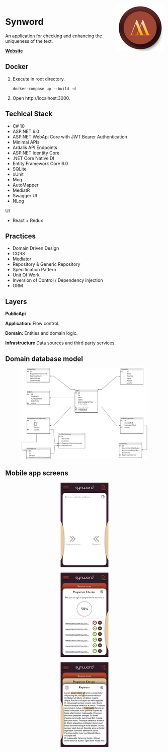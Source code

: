 <img src="icon.png" align="right" />

# Synword

An application for checking and enhancing the uniqueness of the text.

**[Website](https://synword.com)**

## Docker
1. Execute in root directory.

    ```
    docker-compose up --build -d 
    ```
2. Open http://localhost:3000.

## Techical Stack

- C# 10
- ASP.NET 6.0
 - ASP.NET WebApi Core with JWT Bearer 
 Authentication
- Minimal APIs
- Ardalis API Endpoints
- ASP.NET Identity Core
- .NET Core Native DI
- Entity Framework Core 6.0
- SQLite
- xUnit
- Moq
- AutoMapper
- MediatR
- Swagger UI
- NLog

UI
- React + Redux

## Practices

- Domain Driven Design
- CQRS
- Mediator
- Repository & Generic Repository
- Specification Pattern
- Unit Of Work
- Inversion of Control / Dependency injection
- ORM

## Layers

**PublicApi**

**Application:** Flow control.

**Domain:** Entities and domain logic.

**Infrastructure** Data sources and third party services.

## Domain database model

<p align="center">
    <img src="docs/db_model.png" alt="drawing" width="80%"/>
</p>

## Mobile app screens

<p align="center">
    <img src="docs/Images/Main screen.png" alt="drawing" width="30%"/>
</p>

<p align="center">
    <img src="docs/Images/Plagiarism check layer.png" alt="drawing" width="30%"/>
</p>

<p align="center">
    <img src="docs/Images/Rephrase layer.png" alt="drawing" width="30%"/>
</p>